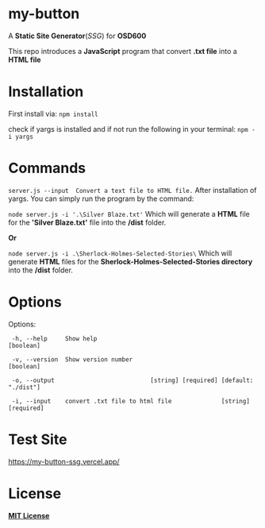 # my-button

A __Static Site Generator__(_SSG_) for __OSD600__

This repo introduces a __JavaScript__ program that convert __.txt file__ into a __HTML file__
# Installation 
First install via:
`npm install`

check if yargs is installed and if not run the following in your terminal:
`npm -i yargs`
# Commands
  `server.js --input  Convert a text file to HTML file.`
After installation of yargs. You can simply run the program by the command:

`node server.js -i '.\Silver Blaze.txt'`
Which will generate a __HTML__ file for the __'Silver Blaze.txt'__ file into the __/dist__ folder.

__Or__

`node server.js -i .\Sherlock-Holmes-Selected-Stories\` 
Which will generate __HTML__ files for the __Sherlock-Holmes-Selected-Stories directory__ into the __/dist__ folder.
# Options
Options:

 ` -h, --help     Show help                                             [boolean]`
 
 ` -v, --version  Show version number                                   [boolean]`
 
 ` -o, --output                           [string] [required] [default: "./dist"]`

 ` -i, --input    convert .txt file to html file              [string] [required]`
 
 # Test Site
 https://my-button-ssg.vercel.app/ 
 # License
 [__MIT License__](https://choosealicense.com/licenses/mit/)
 
